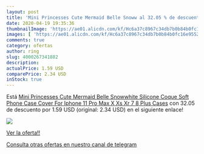 ```yaml
---
layout: post
title: 'Mini Princesses Cute Mermaid Belle Snoww al 32.05 % de descuento'
date: 2020-04-19 19:35:36
thumbnailImage: 'https://ae01.alicdn.com/kf/Hc6a37c8967c34db7b0b84b0fc16e9552J/Mini-Princesses-Cute-Mermaid-Belle-Snowwhite-Silicone-Coque-Soft-Phone-Case-Cover-For-Iphone-11-Pro.jpg_350x350._SL200_.jpg'
images: [ 'https://ae01.alicdn.com/kf/Hc6a37c8967c34db7b0b84b0fc16e9552J/Mini-Princesses-Cute-Mermaid-Belle-Snowwhite-Silicone-Coque-Soft-Phone-Case-Cover-For-Iphone-11-Pro.jpg_350x350._SL200_.jpg' ]
comments: true
category: ofertas
author: ring
slug: 4000267341882
description:
actualPrice: 1.59 USD
comparePrice: 2.34 USD
inStock: true
---
```


Está [Mini Princesses Cute Mermaid Belle Snowwhite Silicone Coque Soft Phone Case Cover  For Iphone 11 Pro Max X Xs Xr 7 8 Plus Cases](https://www.amazon.com/dp/4000267341882/?tag=redken08-20) con 32.05 de descuento por 1.59 USD (original: 2.34 USD) en el siguiente enlace!

[![](https://ae01.alicdn.com/kf/Hc6a37c8967c34db7b0b84b0fc16e9552J/Mini-Princesses-Cute-Mermaid-Belle-Snowwhite-Silicone-Coque-Soft-Phone-Case-Cover-For-Iphone-11-Pro.jpg_350x350._SL200_.jpg)](https://www.amazon.com/dp/4000267341882/?tag=redken08-20)

[Ver la oferta!!](https://www.amazon.com/dp/4000267341882/?tag=redken08-20)

[Consulta otras ofertas en nuestro canal de telegram](https://t.me/s/ofertas25)
